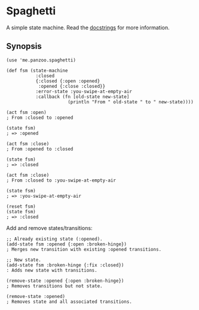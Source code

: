 # Spaghetti

A simple state machine. Read the [docstrings](./cljs/me/panzoo/spaghetti.cljs)
for more information.


## Synopsis

    (use 'me.panzoo.spaghetti)

    (def fsm (state-machine
               :closed
               {:closed {:open :opened}
                :opened {:close :closed}}
               :error-state :you-swipe-at-empty-air
               :callback (fn [old-state new-state]
                           (println "From " old-state " to " new-state))))

    (act fsm :open)
    ; From :closed to :opened

    (state fsm)
    ; => :opened

    (act fsm :close)
    ; From :opened to :closed

    (state fsm)
    ; => :closed

    (act fsm :close)
    ; From :closed to :you-swipe-at-empty-air

    (state fsm)
    ; => :you-swipe-at-empty-air

    (reset fsm)
    (state fsm)
    ; => :closed

Add and remove states/transitions:

    ;; Already existing state (:opened).
    (add-state fsm :opened {:open :broken-hinge})
    ; Merges new transition with existing :opened transitions.

    ;; New state.
    (add-state fsm :broken-hinge {:fix :closed})
    : Adds new state with transitions.

    (remove-state :opened {:open :broken-hinge})
    ; Removes transitions but not state.

    (remove-state :opened)
    ; Removes state and all associated transitions.

